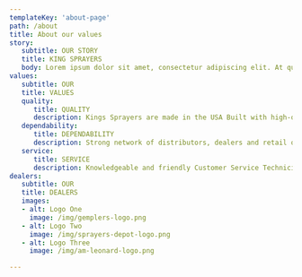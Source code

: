 ```yaml
---
templateKey: 'about-page'
path: /about
title: About our values
story:
   subtitle: OUR STORY
   title: KING SPRAYERS
   body: Lorem ipsum dolor sit amet, consectetur adipiscing elit. At quis elit cras semper ut viverra et. Nisl, pharetra suscipit vitae lacinia. Orci ipsum lectus lectus ipsum. Rutrum cursus diam ultrices urna morbi nam. Diam risus non nisi adipiscing penatibus proin. In amet, ut et non sollicitudin iaculis venenatis. Ultricies et integer cum sit augue pellentesque. At morbi diam feugiat orci nisi congue duis pulvinar neque. At lacus pellentesque enim ornare a massa sit. A est in in risus amet. Fames turpis aliquam id nibh nec. Enim feugiat lorem scelerisque sed vel donec sit. Suscipit quam cursus commodo mi porttitor. Sollicitudin quam venenatis viverra sed. Pharetra, sit lobortis augue mus ullamcorper faucibus maecenas. Volutpat tellus nunc, lorem tincidunt tincidunt vel. Turpis eget mi neque, dignissim ut nulla sagittis orci ut. Eu nullam tellus nibh feugiat lorem consectetur massa pellentesque tempor. Etiam imperdiet consectetur cursus mauris. Tristique scelerisque ut blandit sed. Mattis ornare malesuada faucibus enim turpis placerat. Ut ultricies aliquet ut sed egestas. Eget porta nec convallis scelerisque volutpat nec. Magna tincidunt ac malesuada diam vestibulum, tortor. Netus quis porta elementum risus, quam cursus. Praesent aliquam, natoque tincidunt maecenas. Sagittis ac sed sit nam ut. Consequat, sit erat quis urna at vel, aliquam egestas amet. Dis ante lobortis ullamcorper tristique.
values:
   subtitle: OUR
   title: VALUES
   quality:
      title: QUALITY
      description: Kings Sprayers are made in the USA Built with high-quality, brand name components
   dependability:
      title: DEPENDABILITY
      description: Strong network of distributors, dealers and retail outlets Manufacturer of professional spray equipment for more than 30 years Complete line of commercial sprayers
   service:
      title: SERVICE
      description: Knowledgeable and friendly Customer Service Technicians available to answer product questions Custom-built sprayers available Commitment to customer satisfaction
dealers:
   subtitle: OUR
   title: DEALERS
   images:
   - alt: Logo One
     image: /img/gemplers-logo.png
   - alt: Logo Two
     image: /img/sprayers-depot-logo.png
   - alt: Logo Three
     image: /img/am-leonard-logo.png

---
```

